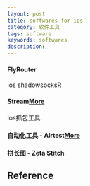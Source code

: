 ```yaml
---
layout: post
title: softwares for ios
category: 软件工具
tags: software
keywords: softwares
description: 
---
```


#### FlyRouter

ios shadowsocksR

#### Stream[More](https://cloud.tencent.com/developer/article/1858102)

ios抓包工具

#### 自动化工具 - Airtest[More](https://github.com/AirtestProject/iOS-Tagent.git)

#### 拼长图 - Zeta Stitch


## Reference
